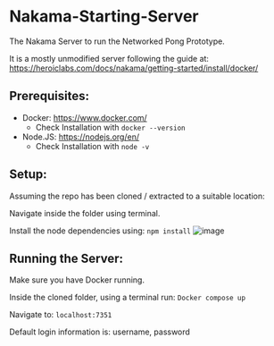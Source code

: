 # Nakama-Starting-Server

The Nakama Server to run the Networked Pong Prototype.
 
It is a mostly unmodified server following the guide at: https://heroiclabs.com/docs/nakama/getting-started/install/docker/
 
## Prerequisites:

- Docker: https://www.docker.com/
  - Check Installation with `docker --version`
- Node.JS: https://nodejs.org/en/
  - Check Installation with `node -v`

## Setup:
 
Assuming the repo has been cloned / extracted to a suitable location: 
  
Navigate inside the folder using terminal.
 
Install the node dependencies using: `npm install`
![image](https://user-images.githubusercontent.com/34044928/223003035-2d67f22c-9415-4041-9e66-11ad4016b5e7.png)



## Running the Server:
 
Make sure you have Docker running.
 
Inside the cloned folder, using a terminal run: `Docker compose up`

Navigate to: `localhost:7351`
 
Default login information is: username, password

